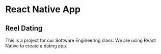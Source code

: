 # React Native App
## Reel Dating
This is a project for our Software Engineering class.
We are using React Native to create a dating app.
